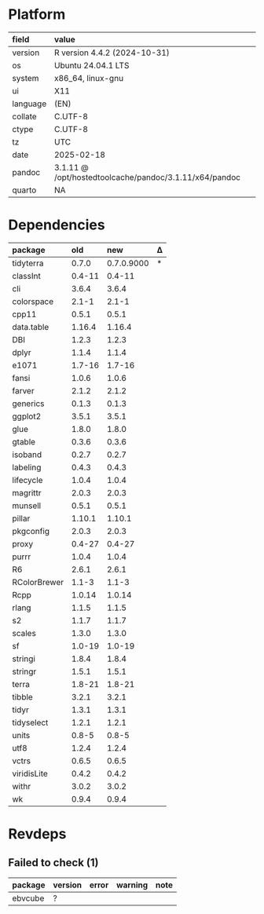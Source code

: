 # Platform

|field    |value                                                  |
|:--------|:------------------------------------------------------|
|version  |R version 4.4.2 (2024-10-31)                           |
|os       |Ubuntu 24.04.1 LTS                                     |
|system   |x86_64, linux-gnu                                      |
|ui       |X11                                                    |
|language |(EN)                                                   |
|collate  |C.UTF-8                                                |
|ctype    |C.UTF-8                                                |
|tz       |UTC                                                    |
|date     |2025-02-18                                             |
|pandoc   |3.1.11 @ /opt/hostedtoolcache/pandoc/3.1.11/x64/pandoc |
|quarto   |NA                                                     |

# Dependencies

|package      |old    |new        |Δ  |
|:------------|:------|:----------|:--|
|tidyterra    |0.7.0  |0.7.0.9000 |*  |
|classInt     |0.4-11 |0.4-11     |   |
|cli          |3.6.4  |3.6.4      |   |
|colorspace   |2.1-1  |2.1-1      |   |
|cpp11        |0.5.1  |0.5.1      |   |
|data.table   |1.16.4 |1.16.4     |   |
|DBI          |1.2.3  |1.2.3      |   |
|dplyr        |1.1.4  |1.1.4      |   |
|e1071        |1.7-16 |1.7-16     |   |
|fansi        |1.0.6  |1.0.6      |   |
|farver       |2.1.2  |2.1.2      |   |
|generics     |0.1.3  |0.1.3      |   |
|ggplot2      |3.5.1  |3.5.1      |   |
|glue         |1.8.0  |1.8.0      |   |
|gtable       |0.3.6  |0.3.6      |   |
|isoband      |0.2.7  |0.2.7      |   |
|labeling     |0.4.3  |0.4.3      |   |
|lifecycle    |1.0.4  |1.0.4      |   |
|magrittr     |2.0.3  |2.0.3      |   |
|munsell      |0.5.1  |0.5.1      |   |
|pillar       |1.10.1 |1.10.1     |   |
|pkgconfig    |2.0.3  |2.0.3      |   |
|proxy        |0.4-27 |0.4-27     |   |
|purrr        |1.0.4  |1.0.4      |   |
|R6           |2.6.1  |2.6.1      |   |
|RColorBrewer |1.1-3  |1.1-3      |   |
|Rcpp         |1.0.14 |1.0.14     |   |
|rlang        |1.1.5  |1.1.5      |   |
|s2           |1.1.7  |1.1.7      |   |
|scales       |1.3.0  |1.3.0      |   |
|sf           |1.0-19 |1.0-19     |   |
|stringi      |1.8.4  |1.8.4      |   |
|stringr      |1.5.1  |1.5.1      |   |
|terra        |1.8-21 |1.8-21     |   |
|tibble       |3.2.1  |3.2.1      |   |
|tidyr        |1.3.1  |1.3.1      |   |
|tidyselect   |1.2.1  |1.2.1      |   |
|units        |0.8-5  |0.8-5      |   |
|utf8         |1.2.4  |1.2.4      |   |
|vctrs        |0.6.5  |0.6.5      |   |
|viridisLite  |0.4.2  |0.4.2      |   |
|withr        |3.0.2  |3.0.2      |   |
|wk           |0.9.4  |0.9.4      |   |

# Revdeps

## Failed to check (1)

|package |version |error |warning |note |
|:-------|:-------|:-----|:-------|:----|
|ebvcube |?       |      |        |     |

